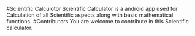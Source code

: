 #Scientific Calculotor
Scientific Calculator is a android app used for Calculation of all Scientific aspects along with basic mathematical functions.
#Contributors
You are welcome to contribute in this Scientific calculator.
